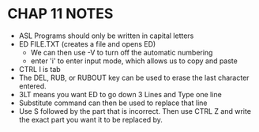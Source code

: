 # CHAP 11 NOTES

- ASL Programs should only be written in capital letters
- ED FILE.TXT (creates a file and opens ED)
  - We can then use -V to turn off the automatic numbering
  - enter  'i' to enter input mode, which allows us to copy and paste
- CTRL I is tab
- The DEL, RUB, or RUBOUT key can be used to erase the last character entered.
- 3LT means you want ED to go down 3 Lines and Type one line
 - Substitute command can then be used to replace that line
  - Use S followed by the part that is incorrect. Then use CTRL Z and write the exact part you want it to be replaced by. 